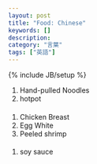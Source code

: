 ```yaml
---
layout: post
title: "Food: Chinese"
keywords: []
description: 
category: "言葉"
tags: ["英語"]
---
```

{% include JB/setup %}

1. Hand-pulled Noodles
2. hotpot



####
1. Chicken Breast
2. Egg White
3. Peeled shrimp


####
1. soy sauce
